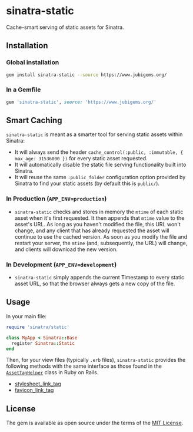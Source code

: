 # sinatra-static

Cache-smart serving of static assets for Sinatra.

## Installation

### Global installation

```zsh
gem install sinatra-static --source https://www.jubigems.org/
```

### In a Gemfile

```ruby
gem 'sinatra-static', source: 'https://www.jubigems.org/'
```

## Smart Caching

`sinatra-static` is meant as a smarter tool for serving static assets within Sinatra:

- It will always send the header `cache_control(:public, :immutable, { max_age: 31536000 })` for every static asset requested.
- It will automatically disable the static file serving functionality built into Sinatra.
- It will reuse the same `:public_folder` configuration option provided by Sinatra to find your static assets (by default this is `public/`).

### In Production (`APP_ENV=production`)

- `sinatra-static` checks and stores in memory the `mtime` of each static asset when it's first requested.  It then appends that `mtime` value to the asset's URL.  As long as you haven't modified the file, this URL won't change, and any client that has already requested the asset will continue to use the cached version.  As soon as you modify the file and restart your server, the `mtime` (and, subsequently, the URL) will change, and clients will download the new version.

### In Development (`APP_ENV=development`)

- `sinatra-static` simply appends the current Timestamp to every static asset URL, so that the browser always gets a new copy of the file.

## Usage

In your main file:

```ruby
require 'sinatra/static'

class MyApp < Sinatra::Base
  register Sinatra::Static
end
```

Then, for your view files (typically `.erb` files), `sinatra-static` provides the following methods with the same interface as those found in the [`AssetTagHelper`](https://api.rubyonrails.org/classes/ActionView/Helpers/AssetTagHelper.html) class in Ruby on Rails.

- [stylesheet_link_tag](https://api.rubyonrails.org/classes/ActionView/Helpers/AssetTagHelper.html#method-i-stylesheet_link_tag)
- [favicon_link_tag](https://api.rubyonrails.org/classes/ActionView/Helpers/AssetTagHelper.html#method-i-favicon_link_tag)

## License

The gem is available as open source under the terms of the [MIT License](https://opensource.org/licenses/MIT).
